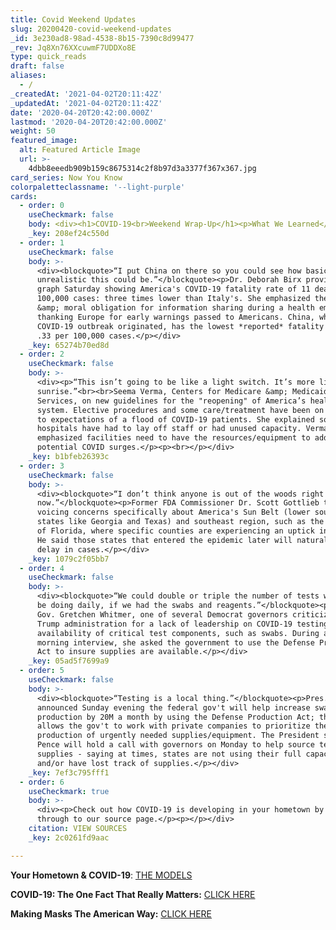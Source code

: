 ```yaml
---
title: Covid Weekend Updates
slug: 20200420-covid-weekend-updates
_id: 3e230ad8-98ad-4538-8b15-7390c8d99477
_rev: Jq8Xn76XXcuwmF7UDDXo8E
type: quick_reads
draft: false
aliases:
  - /
_createdAt: '2021-04-02T20:11:42Z'
_updatedAt: '2021-04-02T20:11:42Z'
date: '2020-04-20T20:42:00.000Z'
lastmod: '2020-04-20T20:42:00.000Z'
weight: 50
featured_image:
  alt: Featured Article Image
  url: >-
    4dbb8eeedb909b159c8675314c2f8b97d3a3377f367x367.jpg
card_series: Now You Know
colorpaletteclassname: '--light-purple'
cards:
  - order: 0
    useCheckmark: false
    body: <div><h1>COVID-19<br>Weekend Wrap-Up</h1><p>What We Learned</p></div>
    _key: 208ef24c550d
  - order: 1
    useCheckmark: false
    body: >-
      <div><blockquote>“I put China on there so you could see how basically
      unrealistic this could be.”</blockquote><p>Dr. Deborah Birx provided a
      graph Saturday showing America's COVID-19 fatality rate of 11 deaths per
      100,000 cases: three times lower than Italy's. She emphasized the need
      &amp; moral obligation for information sharing during a health emergency,
      thanking Europe for early warnings passed to Americans. China, where the
      COVID-19 outbreak originated, has the lowest *reported* fatality rate at
      .33 per 100,000 cases.</p></div>
    _key: 65274b70ed8d
  - order: 2
    useCheckmark: false
    body: >-
      <div><p>“This isn’t going to be like a light switch. It’s more like a
      sunrise.”<br><br>Seema Verma, Centers for Medicare &amp; Medicaid
      Services, on new guidelines for the "reopening" of America’s healthcare
      system. Elective procedures and some care/treatment have been on hold due
      to expectations of a flood of COVID-19 patients. She explained some
      hospitals have had to lay off staff or had unused capacity. Verma
      emphasized facilities need to have the resources/equipment to address
      potential COVID surges.</p><p><br></p></div>
    _key: b1bfeb26393c
  - order: 3
    useCheckmark: false
    body: >-
      <div><blockquote>“I don’t think anyone is out of the woods right
      now.”</blockquote><p>Former FDA Commissioner Dr. Scott Gottlieb to CBS
      voicing concerns specifically about America's Sun Belt (lower southern
      states like Georgia and Texas) and southeast region, such as the panhandle
      of Florida, where specific counties are experiencing an uptick in cases.
      He said those states that entered the epidemic later will naturally see a
      delay in cases.</p></div>
    _key: 1079c2f05bb7
  - order: 4
    useCheckmark: false
    body: >-
      <div><blockquote>“We could double or triple the number of tests we could
      be doing daily, if we had the swabs and reagents.”</blockquote><p>Michigan
      Gov. Gretchen Whitmer, one of several Democrat governors criticizing the
      Trump administration for a lack of leadership on COVID-19 testing and
      availability of critical test components, such as swabs. During a Sunday
      morning interview, she asked the government to use the Defense Production
      Act to insure supplies are available.</p></div>
    _key: 05ad5f7699a9
  - order: 5
    useCheckmark: false
    body: >-
      <div><blockquote>“Testing is a local thing.”</blockquote><p>Pres. Trump
      announced Sunday evening the federal gov't will help increase swab
      production by 20M a month by using the Defense Production Act; the law
      allows the gov't to work with private companies to prioritize the
      production of urgently needed supplies/equipment. The President said VP
      Pence will hold a call with governors on Monday to help source tests &amp;
      supplies - saying at times, states are not using their full capacity
      and/or have lost track of supplies.</p></div>
    _key: 7ef3c795fff1
  - order: 6
    useCheckmark: true
    body: >-
      <div><p>Check out how COVID-19 is developing in your hometown by clicking
      through to our source page.</p><p></p></div>
    citation: VIEW SOURCES
    _key: 2c0261fd9aac

---
```

**Your Hometown & COVID-19**: [THE MODELS](https://smarthernews.com/article/your-hometown-covid-19-what-to-expect-nationwide-and-in-your-community/)

**COVID-19: The One Fact That Really Matters:** [CLICK HERE](https://smarthernews.com/article/covid-19-the-one-fact-that-really-matters/)

**Making Masks The American Way:** [CLICK HERE](https://smarthernews.com/article/making-masks-the-american-way/)